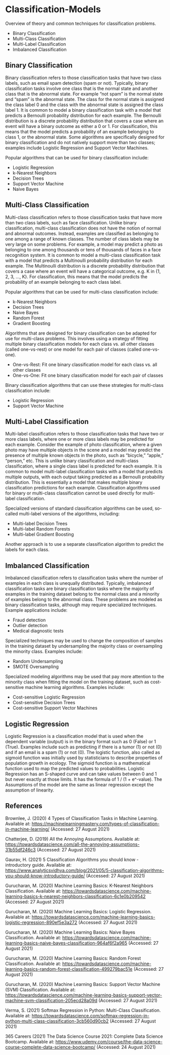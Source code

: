 # Classification-Models
Overview of theory and common techniques for classification problems.

- Binary Classification
- Multi-Class Classification
- Multi-Label Classification
- Imbalanced Classification

## Binary Classification
Binary classification refers to those classification tasks that have two class labels, such as email spam detection (spam or not). Typically, binary classification tasks involve one class that is the normal state and another class that is the abnormal state. For example “not spam” is the normal state and “spam” is the abnormal state. The class for the normal state is assigned the class label 0 and the class with the abnormal state is assigned the class label 1. It is common to model a binary classification task with a model that predicts a Bernoulli probability distribution for each example. The Bernoulli distribution is a discrete probability distribution that covers a case where an event will have a binary outcome as either a 0 or 1. For classification, this means that the model predicts a probability of an example belonging to class 1, or the abnormal state. Some algorithms are specifically designed for binary classification and do not natively support more than two classes; examples include Logistic Regression and Support Vector Machines.

Popular algorithms that can be used for binary classification include:

- Logistic Regression
- k-Nearest Neighbors
- Decision Trees
- Support Vector Machine
- Naive Bayes

## Multi-Class Classification
Multi-class classification refers to those classification tasks that have more than two class labels, such as face classification. Unlike binary classification, multi-class classification does not have the notion of normal and abnormal outcomes. Instead, examples are classified as belonging to one among a range of known classes. The number of class labels may be very large on some problems. For example, a model may predict a photo as belonging to one among thousands or tens of thousands of faces in a face recognition system. It is common to model a multi-class classification task with a model that predicts a Multinoulli probability distribution for each example. The Multinoulli distribution is a discrete probability distribution that covers a case where an event will have a categorical outcome, e.g. K in {1, 2, 3, …, K}. For classification, this means that the model predicts the probability of an example belonging to each class label.

Popular algorithms that can be used for multi-class classification include:

- k-Nearest Neighbors
- Decision Trees
- Naive Bayes
- Random Forest
- Gradient Boosting

Algorithms that are designed for binary classification can be adapted for use for multi-class problems. This involves using a strategy of fitting multiple binary classification models for each class vs. all other classes (called one-vs-rest) or one model for each pair of classes (called one-vs-one).

- One-vs-Rest: Fit one binary classification model for each class vs. all other classes
- One-vs-One: Fit one binary classification model for each pair of classes

Binary classification algorithms that can use these strategies for multi-class classification include:

- Logistic Regression
- Support Vector Machine

## Multi-Label Classification
Multi-label classification refers to those classification tasks that have two or more class labels, where one or more class labels may be predicted for each example. Consider the example of photo classification, where a given photo may have multiple objects in the scene and a model may predict the presence of multiple known objects in the photo, such as “bicycle,” “apple,” “person,” etc. This is unlike binary classification and multi-class classification, where a single class label is predicted for each example. It is common to model multi-label classification tasks with a model that predicts multiple outputs, with each output taking predicted as a Bernoulli probability distribution. This is essentially a model that makes multiple binary classification predictions for each example. Classification algorithms used for binary or multi-class classification cannot be used directly for multi-label classification. 

Specialized versions of standard classification algorithms can be used, so-called multi-label versions of the algorithms, including:

- Multi-label Decision Trees
- Multi-label Random Forests
- Multi-label Gradient Boosting

Another approach is to use a separate classification algorithm to predict the labels for each class.

## Imbalanced Classification
Imbalanced classification refers to classification tasks where the number of examples in each class is unequally distributed. Typically, imbalanced classification tasks are binary classification tasks where the majority of examples in the training dataset belong to the normal class and a minority of examples belong to the abnormal class. These problems are modeled as binary classification tasks, although may require specialized techniques. Example applications include:

- Fraud detection
- Outlier detection
- Medical diagnostic tests

Specialized techniques may be used to change the composition of samples in the training dataset by undersampling the majority class or oversampling the minority class. Examples include:

- Random Undersampling
- SMOTE Oversampling

Specialized modeling algorithms may be used that pay more attention to the minority class when fitting the model on the training dataset, such as cost-sensitive machine learning algorithms. Examples include:

- Cost-sensitive Logistic Regression
- Cost-sensitive Decision Trees
- Cost-sensitive Support Vector Machines

## Logistic Regression
Logistic Regression is a classification model that is used when the dependent variable (output) is in the binary format such as 0 (False) or 1 (True). Examples include such as predicting if there is a tumor (1) or not (0) and if an email is a spam (1) or not (0). The logistic function, also called as sigmoid function was initially used by statisticians to describe properties of population growth in ecology. The sigmoid function is a mathematical function used to map the predicted values to probabilities. Logistic Regression has an S-shaped curve and can take values between 0 and 1 but never exactly at those limits. It has the formula of 1 / (1 + e^-value). The Assumptions of the model are the same as linear regression except the assumption of linearity.


## References

Brownlee, J. (2020) 4 Types of Classification Tasks in Machine Learning. Available at: https://machinelearningmastery.com/types-of-classification-in-machine-learning/ (Accessed: 27 August 2021)

Chatterjee, D. (2019) All the Annoying Assumptions. Available at: https://towardsdatascience.com/all-the-annoying-assumptions-31b55df246c3 (Accessed: 27 August 2021)

Gaurav, H. (2021) 5 Classification Algorithms you should know - introductory guide. Available at: https://www.analyticsvidhya.com/blog/2021/05/5-classification-algorithms-you-should-know-introductory-guide/ (Accessed: 27 August 2021)

Gurucharan, M. (2020) Machine Learning Basics: K-Nearest Neighbors Classification. Available at: https://towardsdatascience.com/machine-learning-basics-k-nearest-neighbors-classification-6c1e0b209542 (Accessed: 27 August 2021)

Gurucharan, M. (2020) Machine Learning Basics: Logistic Regression. Available at: https://towardsdatascience.com/machine-learning-basics-logistic-regression-890ef5e3a272 (Accessed: 27 August 2021)

Gurucharan, M. (2020) Machine Learning Basics: Naive Bayes Classification. Available at: https://towardsdatascience.com/machine-learning-basics-naive-bayes-classification-964af6f2a965 (Accessed: 27 August 2021)

Gurucharan, M. (2020) Machine Learning Basics: Random Forest Classification. Available at: https://towardsdatascience.com/machine-learning-basics-random-forest-classification-499279bac51e (Accessed: 27 August 2021)

Gurucharan, M. (2020) Machine Learning Basics: Support Vector Machine (SVM) Classification. Available at: https://towardsdatascience.com/machine-learning-basics-support-vector-machine-svm-classification-205ecd28a09d (Accessed: 27 August 2021)

Verma, S. (2021) Softmax Regression in Python: Multi-Class Classification. Available at: https://towardsdatascience.com/softmax-regression-in-python-multi-class-classification-3cb560d90cb2 (Accessed: 27 August 2021)

365 Careers (2021) The Data Science Course 2021: Complete Data Science Bootcamp. Available at: https://www.udemy.com/course/the-data-science-course-complete-data-science-bootcamp/ (Accessed: 24 August 2021)
